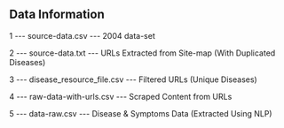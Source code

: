 ## Data Information 
1 --- source-data.csv --- 2004 data-set

2 --- source-data.txt --- URLs Extracted from Site-map (With Duplicated Diseases)

3 --- disease_resource_file.csv --- Filtered URLs (Unique Diseases)

4 --- raw-data-with-urls.csv --- Scraped Content from URLs

5 --- data-raw.csv --- Disease & Symptoms Data (Extracted Using NLP)
